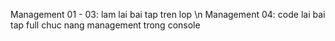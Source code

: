 Management 01 - 03: lam lai bai tap tren lop \n
Management 04: code lai bai tap full chuc nang management trong console
